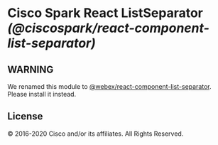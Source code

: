 # Cisco Spark React ListSeparator _(@ciscospark/react-component-list-separator)_

## WARNING

We renamed this module to [@webex/react-component-list-separator](https://www.npmjs.com/package/@webex/react-component-list-separator). Please install it instead.

## License

© 2016-2020 Cisco and/or its affiliates. All Rights Reserved.
